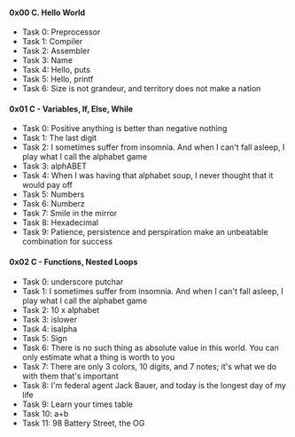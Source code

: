 <h4>0x00 C. Hello World</h4>
<ul>
<li>Task 0: Preprocessor</li>
<li>Task 1: Compiler</li>
<li>Task 2: Assembler</li>
<li>Task 3: Name</li>
<li>Task 4: Hello, puts</li>
<li>Task 5: Hello, printf</li>
<li>Task 6: Size is not grandeur, and territory does not make a nation</li>
</ul>

<h4>0x01 C - Variables, If, Else, While</h4>
<ul>
<li>Task 0: Positive anything is better than negative nothing</li>
<li>Task 1: The last digit</li>
<li>Task 2: I sometimes suffer from insomnia. And when I can't fall asleep, I play what I call the alphabet game</li>
<li>Task 3: alphABET</li>
<li>Task 4: When I was having that alphabet soup, I never thought that it would pay off</li>
<li>Task 5: Numbers</li>
<li>Task 6: Numberz</li>
<li>Task 7: Smile in the mirror</li>
<li>Task 8: Hexadecimal</li>
<li>Task 9: Patience, persistence and perspiration make an unbeatable combination for success</li>
</ul>

<h4>0x02 C - Functions, Nested Loops</h4>
<ul>
<li>Task 0: underscore putchar</li>
<li>Task 1: I sometimes suffer from insomnia. And when I can't fall asleep, I play what I call the alphabet game</li>
<li>Task 2: 10 x alphabet</li>
<li>Task 3: islower</li>
<li>Task 4: isalpha</li>
<li>Task 5: Sign</li>
<li>Task 6: There is no such thing as absolute value in this world. You can only estimate what a thing is worth to you</li>
<li>Task 7: There are only 3 colors, 10 digits, and 7 notes; it's what we do with them that's important</li>
<li>Task 8: I'm federal agent Jack Bauer, and today is the longest day of my life</li>
<li>Task 9: Learn your times table</li>
<li>Task 10: a+b</li>
<li>Task 11: 98 Battery Street, the OG</li>
</ul>
